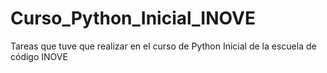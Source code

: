# Curso_Python_Inicial_INOVE
Tareas que tuve que realizar en el curso de Python Inicial de la escuela de código INOVE
